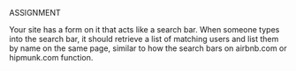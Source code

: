 ASSIGNMENT

Your site has a form on it that acts like a search bar. When someone types into the search bar, it should retrieve a list of matching users and list them by name on the same page, similar to how the search bars on airbnb.com or hipmunk.com function.
